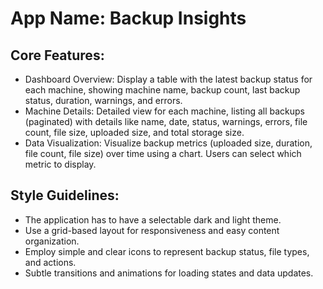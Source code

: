 # **App Name**: Backup Insights

## Core Features:

- Dashboard Overview: Display a table with the latest backup status for each machine, showing machine name, backup count, last backup status, duration, warnings, and errors.
- Machine Details: Detailed view for each machine, listing all backups (paginated) with details like name, date, status, warnings, errors, file count, file size, uploaded size, and total storage size.
- Data Visualization: Visualize backup metrics (uploaded size, duration, file count, file size) over time using a chart. Users can select which metric to display.

## Style Guidelines:

- The application has to have a selectable dark and light theme.
- Use a grid-based layout for responsiveness and easy content organization.
- Employ simple and clear icons to represent backup status, file types, and actions.
- Subtle transitions and animations for loading states and data updates.